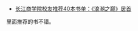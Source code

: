 

### 

- [长江商学院校友推荐40本书单：《浪潮之巅》居首](http://money.163.com/13/0822/16/96T7RU1G00253G87.html)

里面推荐的书不错。

